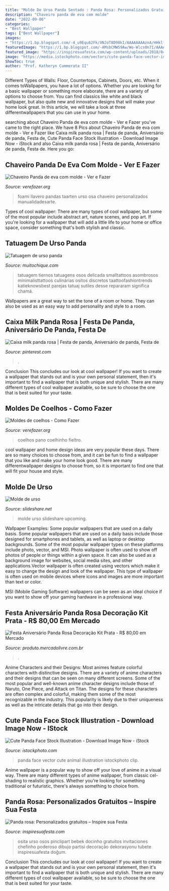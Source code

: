```yaml
---
title: "Molde De Urso Panda Sentado : Panda Rosa: Personalizados Gratuitos – Inspire Sua Festa"
description: "Chaveiro panda de eva com molde"
date: "2022-09-06"
categories:
- "Best Wallpaper"
tags: ["Best Wallpaper"]
images:
- "https://1.bp.blogspot.com/-4_u9Equ62Fk/XNJoT8D98kI/AAAAAAAAznA/HHklf8zFbzgriye0k2MA57uFIgAmLbjAgCLcBGAs/s1600/37f9f18936dd97f43e05321ee1d09a57.jpg"
featuredImage: "https://1.bp.blogspot.com/-AMsbCMW59Aw/Wo-Wlcs0n7I/AAAAAAAAKhk/hTIXow5qCFg4Va-RNVpiHlvvQ0kx9QyGQCLcBGAs/s1600/molde-coelho-feltro-artesanato-pano-tecido-manualidades-crafts-coelhinho-moldes-artes-mimos-21.jpg"
featured_image: "https://inspiresuafesta.com/wp-content/uploads/2018/04/Tag-redonda-personalizada-gratis-panda.png"
image: "https://media.istockphoto.com/vectors/cute-panda-face-vector-id524715840"
ShowToc: true
author: "Prof. Katheryn Cummerata II"
---
```



Different Types of Walls: Floor, Countertops, Cabinets, Doors, etc.
When it comes toWallpapers, you have a lot of options. Whether you are looking for a basic wallpaper or something more elaborate, there are a variety of options to choose from. You can find classics like white and black wallpaper, but also quite new and innovative designs that will make your home look great. In this article, we will take a look at three differentwallpapers that you can use in your home.

	

		
searching about Chaveiro Panda de eva com molde - Ver e Fazer you've came to the right place. We have 8 Pics about Chaveiro Panda de eva com molde - Ver e Fazer like Caixa milk panda rosa | Festa de panda, Aniversário de panda, Festa de, Cute Panda Face Stock Illustration - Download Image Now - iStock and also Caixa milk panda rosa | Festa de panda, Aniversário de panda, Festa de. Here you go:
		
    
## Chaveiro Panda De Eva Com Molde - Ver E Fazer

<img loading=lazy src="https://1.bp.blogspot.com/-4_u9Equ62Fk/XNJoT8D98kI/AAAAAAAAznA/HHklf8zFbzgriye0k2MA57uFIgAmLbjAgCLcBGAs/s1600/37f9f18936dd97f43e05321ee1d09a57.jpg" onerror="this.onerror=null;this.src='https://tse4.mm.bing.net/th?id=OIP.RgGkS8uKo6ArDmiYF4BYLAAAAA&amp;pid=15.1';" alt="Chaveiro Panda de eva com molde - Ver e Fazer">

_Source: verefazer.org_

>foami llavero pandas taarten urso osa chaveiro personalizados manualidadesarte. 

	

Types of cool wallpaper:
There are many types of cool wallpaper, but some of the most popular include abstract art, nature scenes, and pop art. If you're looking for a wallpaper that will add a little life to your home or office space, consider something that's both stylish and classic.

    
## Tatuagem De Urso Panda

<img loading=lazy src="https://www.muitochique.com/wp-content/uploads/2020/10/tatuagem-de-panda-6-865x842.jpg" onerror="this.onerror=null;this.src='https://tse2.mm.bing.net/th?id=OIP.3jzjp5nzSHHIJ7gwZ1xd8AHaHN&amp;pid=15.1';" alt="Tatuagem de urso panda">

_Source: muitochique.com_

>tatuagem tiernos tatuagens osos delicada smalltattoos asombrosos minimalisttattoos culinárias ositos discretos taattoofashiontrends katieknowsbest parejas tatuaj sutiles desse repararam significa chamá. 

	

Wallpapers are a great way to set the tone of a room or home. They can also be used as an easy way to add personality and style to a room.

    
## Caixa Milk Panda Rosa | Festa De Panda, Aniversário De Panda, Festa De

<img loading=lazy src="https://i.pinimg.com/originals/f3/86/31/f38631f52fc393542e7b62be007590de.jpg" onerror="this.onerror=null;this.src='https://tse4.mm.bing.net/th?id=OIP.M5adWYG9IPEgGqd5plmmJwHaKe&amp;pid=15.1';" alt="Caixa milk panda rosa | Festa de panda, Aniversário de panda, Festa de">

_Source: pinterest.com_

>. 

	

Conclusion
This concludes our look at cool wallpaper! If you want to create a wallpaper that stands out and is your own personal statement, then it's important to find a wallpaper that is both unique and stylish. There are many different types of cool wallpaper available, so be sure to choose the one that is best suited for your taste.

    
## Moldes De Coelhos - Como Fazer

<img loading=lazy src="https://1.bp.blogspot.com/-AMsbCMW59Aw/Wo-Wlcs0n7I/AAAAAAAAKhk/hTIXow5qCFg4Va-RNVpiHlvvQ0kx9QyGQCLcBGAs/s1600/molde-coelho-feltro-artesanato-pano-tecido-manualidades-crafts-coelhinho-moldes-artes-mimos-21.jpg" onerror="this.onerror=null;this.src='https://tse2.mm.bing.net/th?id=OIP.enFKrzEFhpSKI3885B1aMQHaJ4&amp;pid=15.1';" alt="Moldes de coelhos - Como Fazer">

_Source: verefazer.org_

>coelhos pano coelhinho fieltro. 

	

cool wallpaper and home design ideas are very popular these days. There are so many choices to choose from, and it can be fun to find a wallpaper that you like and make your home look good. There are many differentwallpaper designs to choose from, so it is important to find one that will fit your house and style.

    
## Molde De Urso

<img loading=lazy src="https://image.slidesharecdn.com/moldedeurso-120630044230-phpapp01/95/molde-de-urso-1-728.jpg?cb=1341031382" onerror="this.onerror=null;this.src='https://tse4.mm.bing.net/th?id=OIP.FjUM_yBTb82lLkd2NPyu7QHaKe&amp;pid=15.1';" alt="Molde de urso">

_Source: slideshare.net_

>molde urso slideshare upcoming. 

	

Wallpaper Examples: Some popular wallpapers that are used on a daily basis.
Some popular wallpapers that are used on a daily basis include those designed for smartphones and tablets, as well as laptop or desktop backgrounds. Some of the most popular wallpaper types on these platforms include photo, vector, and MSI. 
Photo wallpaper is often used to show off photos of people or things within a given space. It can also be used as a background image for websites, social media sites, and other applications.Vector wallpaper is often created using vectors which make it easy to change the design and look of the wallpaper. This type of wallpaper is often used on mobile devices where icons and images are more important than text or color. 

MSI (Mobile Gaming Software) wallpapers can be seen as an ideal choice if you want to show off your gaming hardware in a professional way.

    
## Festa Aniversário Panda Rosa Decoração Kit Prata - R$ 80,00 Em Mercado

<img loading=lazy src="https://http2.mlstatic.com/festa-aniversario-panda-rosa-decoraco-kit-prata-D_NQ_NP_912434-MLB28604186901_112018-F.jpg" onerror="this.onerror=null;this.src='https://tse3.mm.bing.net/th?id=OIP.FK8u_o_v_oZEdNzTDC1z8AHaHa&amp;pid=15.1';" alt="Festa Aniversário Panda Rosa Decoração Kit Prata - R$ 80,00 em Mercado">

_Source: produto.mercadolivre.com.br_

>. 

	

Anime Characters and their Designs: Most animes feature colorful characters with distinctive designs.
There are a variety of anime characters and their designs that can be seen on many different screens. Some of the most popular and well-known anime character designs include those of Naruto, One Piece, and Attack on Titan. The designs for these characters are often complex and colorful, making them some of the most recognizable in the industry. This popularity is likely due to their uniqueness as well as the intricate details that go into their design.

    
## Cute Panda Face Stock Illustration - Download Image Now - IStock

<img loading=lazy src="https://media.istockphoto.com/vectors/cute-panda-face-vector-id524715840" onerror="this.onerror=null;this.src='https://tse3.mm.bing.net/th?id=OIP.H8ZqSMBWvw-7Kc9xyHxWlgHaHa&amp;pid=15.1';" alt="Cute Panda Face Stock Illustration - Download Image Now - iStock">

_Source: istockphoto.com_

>panda face vector cute animal illustration istockphoto clip. 

	

Anime wallpaper is a popular way to show off your love of anime in a visual way. There are many different types of anime wallpaper, from classic cel-shading to realistic graphics. Whether you're looking for something traditional or futuristic, there's always something to choice from.

    
## Panda Rosa: Personalizados Gratuitos – Inspire Sua Festa

<img loading=lazy src="https://inspiresuafesta.com/wp-content/uploads/2018/04/Tag-redonda-personalizada-gratis-panda.png" onerror="this.onerror=null;this.src='https://tse1.mm.bing.net/th?id=OIP.LSTjoyYACkLxEYZCrwaz5QHaHa&amp;pid=15.1';" alt="Panda rosa: Personalizados gratuitos – Inspire sua Festa">

_Source: inspiresuafesta.com_

>osita urso osos pinclipart bebek docinho gratuitos invitaciones chefinho poderoso dibujo partisi decoração dekorasyonu tubete inspiresuafesta doğum. 

	

Conclusion
This concludes our look at cool wallpaper! If you want to create a wallpaper that stands out and is your own personal statement, then it's important to find a wallpaper that is both unique and stylish. There are many different types of cool wallpaper available, so be sure to choose the one that is best suited for your taste.

